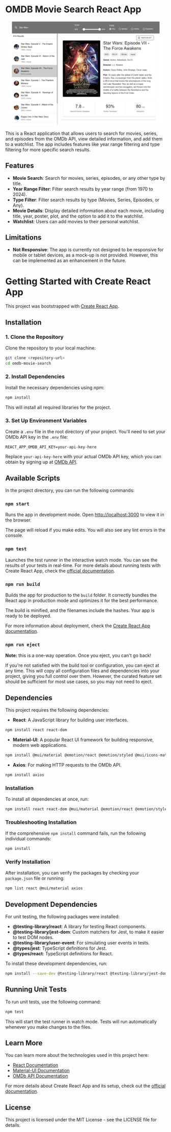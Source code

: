 # OMDB Movie Search React App 
![OMDB Movie Search React App ](public/omdb-movie-search-cover.png)

This is a React application that allows users to search for movies, series, and episodes from the OMDb API, view detailed information, and add them to a watchlist. The app includes features like year range filtering and type filtering for more specific search results.

## Features

- **Movie Search**: Search for movies, series, episodes, or any other type by title.
- **Year Range Filter**: Filter search results by year range (from 1970 to 2024).
- **Type Filter**: Filter search results by type (Movies, Series, Episodes, or Any).
- **Movie Details**: Display detailed information about each movie, including title, year, poster, plot, and the option to add it to the watchlist.
- **Watchlist**: Users can add movies to their personal watchlist.

## Limitations

- **Not Responsive**: The app is currently not designed to be responsive for mobile or tablet devices, as a mock-up is not provided. However, this can be implemented as an enhancement in the future.

# Getting Started with Create React App

This project was bootstrapped with [Create React App](https://github.com/facebook/create-react-app).

## Installation

### 1. Clone the Repository

Clone the repository to your local machine:

```bash
git clone <repository-url>
cd omdb-movie-search
```

### 2. Install Dependencies

Install the necessary dependencies using npm:

```bash
npm install
```

This will install all required libraries for the project.

### 3. Set Up Environment Variables

Create a `.env` file in the root directory of your project. You'll need to set your OMDb API key in the `.env` file:

```env
REACT_APP_OMDB_API_KEY=your-api-key-here
```

Replace `your-api-key-here` with your actual OMDb API key, which you can obtain by signing up at [OMDb API](http://www.omdbapi.com/).

## Available Scripts

In the project directory, you can run the following commands:

### `npm start`

Runs the app in development mode. Open [http://localhost:3000](http://localhost:3000) to view it in the browser.

The page will reload if you make edits. You will also see any lint errors in the console.

### `npm test`

Launches the test runner in the interactive watch mode. You can see the results of your tests in real-time. For more details about running tests with Create React App, check the [official documentation](https://create-react-app.dev/docs/running-tests/).

### `npm run build`

Builds the app for production to the `build` folder. It correctly bundles the React app in production mode and optimizes it for the best performance.

The build is minified, and the filenames include the hashes. Your app is ready to be deployed.

For more information about deployment, check the [Create React App documentation](https://create-react-app.dev/docs/deployment/).

### `npm run eject`

**Note:** this is a one-way operation. Once you eject, you can't go back!

If you're not satisfied with the build tool or configuration, you can eject at any time. This will copy all configuration files and dependencies into your project, giving you full control over them. However, the curated feature set should be sufficient for most use cases, so you may not need to eject.

## Dependencies

This project requires the following dependencies:

- **React**: A JavaScript library for building user interfaces.
```bash
npm install react react-dom
```

- **Material-UI**: A popular React UI framework for building responsive, modern web applications.
```bash
npm install @mui/material @emotion/react @emotion/styled @mui/icons-material
```

- **Axios**: For making HTTP requests to the OMDb API.
```bash
npm install axios
```

### Installation

To install all dependencies at once, run:

```bash
npm install react react-dom @mui/material @emotion/react @emotion/styled @mui/icons-material axios
```

### Troubleshooting Installation

If the comprehensive `npm install` command fails, run the following individual commands:

```bash
npm install
```
### Verify Installation

After installation, you can verify the packages by checking your `package.json` file or running:
```bash
npm list react @mui/material axios
```

## Development Dependencies

For unit testing, the following packages were installed:

- **@testing-library/react**: A library for testing React components.
- **@testing-library/jest-dom**: Custom matchers for Jest, to make it easier to test DOM nodes.
- **@testing-library/user-event**: For simulating user events in tests.
- **@types/jest**: TypeScript definitions for Jest.
- **@types/react**: TypeScript definitions for React.

To install these development dependencies, run:

```bash
npm install --save-dev @testing-library/react @testing-library/jest-dom @testing-library/user-event @types/jest @types/react
```

## Running Unit Tests

To run unit tests, use the following command:

```bash
npm test
```

This will start the test runner in watch mode. Tests will run automatically whenever you make changes to the files.

## Learn More

You can learn more about the technologies used in this project here:

- [React Documentation](https://reactjs.org/)
- [Material-UI Documentation](https://material-ui.com/)
- [OMDb API Documentation](http://www.omdbapi.com/)

For more details about Create React App and its setup, check out the [official documentation](https://create-react-app.dev/).

## License

This project is licensed under the MIT License - see the LICENSE file for details.
